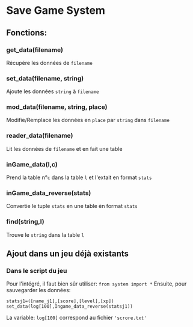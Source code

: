 # Save Game System
## Fonctions:
### get_data(filename)
Récupére les données de ```filename```
### set_data(filename, string)
Ajoute les données ```string``` à ```filename```
### mod_data(filename, string, place)
Modifie/Remplace les données en ```place``` par ```string``` dans ```filename```
### reader_data(filename)
Lit les données de ```filename``` et en fait une table
### inGame_data(l,c)
Prend la table n°```c``` dans la table ```l``` et l'extait en format ```stats```
### inGame_data_reverse(stats)
Convertie le tuple ```stats``` en une table èn format ```stats```
### find(string,l)
Trouve le ```string``` dans la table ```l```
## Ajout dans un jeu déjà existants
### Dans le script du jeu
Pour l'intégré, il faut bien sûr utiliser:
```from system import *```
Ensuite, pour sauvegarder les données:
```
statsj1=([name_j1],[score],[level],[xp])
set_data(log[100],Ingame_data_reverse(statsj1))
```
La variable: ```log[100]``` correspond au fichier ```'scrore.txt'```